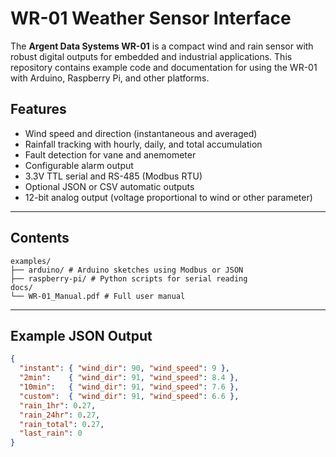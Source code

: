 # WR-01 Weather Sensor Interface

The **Argent Data Systems WR-01** is a compact wind and rain sensor with robust digital outputs for embedded and industrial applications. This repository contains example code and documentation for using the WR-01 with Arduino, Raspberry Pi, and other platforms.

## Features

- Wind speed and direction (instantaneous and averaged)
- Rainfall tracking with hourly, daily, and total accumulation
- Fault detection for vane and anemometer
- Configurable alarm output
- 3.3V TTL serial and RS-485 (Modbus RTU)
- Optional JSON or CSV automatic outputs
- 12-bit analog output (voltage proportional to wind or other parameter)

---

## Contents

```
examples/
├── arduino/ # Arduino sketches using Modbus or JSON
├── raspberry-pi/ # Python scripts for serial reading
docs/
└── WR-01_Manual.pdf # Full user manual
```

---

## Example JSON Output

```json
{
  "instant": { "wind_dir": 90, "wind_speed": 9 },
  "2min":    { "wind_dir": 91, "wind_speed": 8.4 },
  "10min":   { "wind_dir": 91, "wind_speed": 7.6 },
  "custom":  { "wind_dir": 91, "wind_speed": 6.6 },
  "rain_1hr": 0.27,
  "rain_24hr": 0.27,
  "rain_total": 0.27,
  "last_rain": 0
}
```